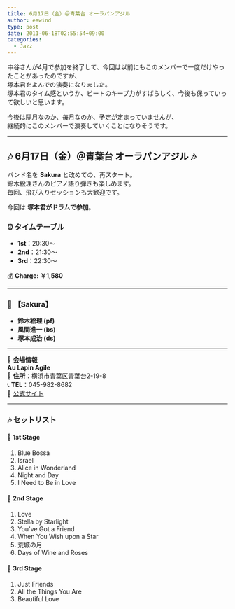 ```yaml
---
title: 6月17日（金）＠青葉台 オーラパンアジル
author: eawind
type: post
date: 2011-06-18T02:55:54+09:00
categories:
  - Jazz
---
```

中谷さんが4月で参加を終了して、今回は以前にもこのメンバーで一度だけやったことがあったのですが、  
塚本君をよんでの演奏になりました。  
塚本君のタイム感というか、ビートのキープ力がすばらしく、今後も保っていって欲しいと思います。

今後は隔月なのか、毎月なのか、予定が定まっていませんが、  
継続的にこのメンバーで演奏していくことになりそうです。

---

## **🎶 6月17日（金）＠青葉台 オーラパンアジル 🎶**

バンド名を **Sakura** と改めての、再スタート。  
鈴木絵理さんのピアノ語り弾きも楽しめます。  
毎回、飛び入りセッションも大歓迎です。

今回は **塚本君がドラムで参加**。

### ⏰ **タイムテーブル**
- **1st**：20:30〜  
- **2nd**：21:30〜  
- **3rd**：22:30〜  

💰 **Charge: ￥1,580**  

---

### 🎵 **【Sakura】**
- **鈴木絵理 (pf)**
- **風間進一 (bs)**
- **塚本成治 (ds)**

---

📍 **会場情報**  
**Au Lapin Agile**  
📌 **住所**：横浜市青葉区青葉台2-19-8  
📞 **TEL**：045-982-8682  
🔗 [公式サイト](http://www.geocities.jp/aulapinagile1/index.html)  

---

### 🎶 **セットリスト**
#### 🎵 **1st Stage**
1. Blue Bossa  
2. Israel  
3. Alice in Wonderland  
4. Night and Day  
5. I Need to Be in Love  

#### 🎵 **2nd Stage**
1. Love  
2. Stella by Starlight  
3. You've Got a Friend  
4. When You Wish upon a Star  
5. 荒城の月  
6. Days of Wine and Roses  

#### 🎵 **3rd Stage**
1. Just Friends  
2. All the Things You Are  
3. Beautiful Love  
